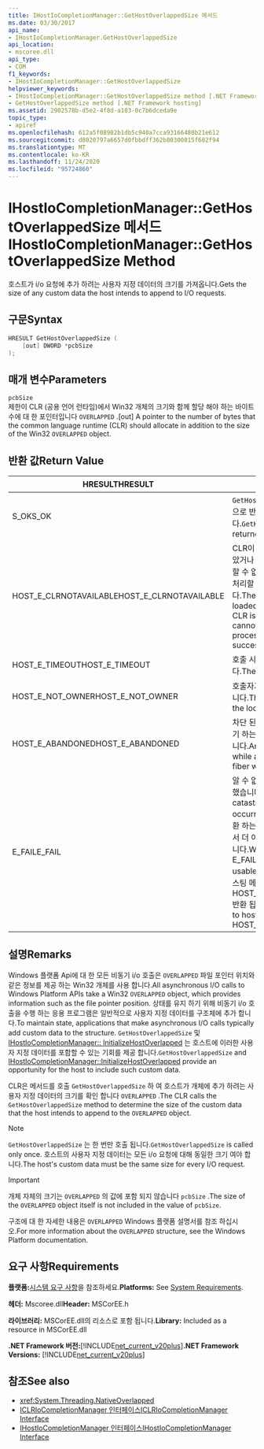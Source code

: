 ```yaml
---
title: IHostIoCompletionManager::GetHostOverlappedSize 메서드
ms.date: 03/30/2017
api_name:
- IHostIoCompletionManager.GetHostOverlappedSize
api_location:
- mscoree.dll
api_type:
- COM
f1_keywords:
- IHostIoCompletionManager::GetHostOverlappedSize
helpviewer_keywords:
- IHostIoCompletionManager::GetHostOverlappedSize method [.NET Framework hosting]
- GetHostOverlappedSize method [.NET Framework hosting]
ms.assetid: 2902578b-d5e2-4f8d-a103-0c7b6dceda9e
topic_type:
- apiref
ms.openlocfilehash: 612a5f08982b1db5c940a7cca93166480b21e612
ms.sourcegitcommit: d8020797a6657d0fbbdff362b80300815f682f94
ms.translationtype: MT
ms.contentlocale: ko-KR
ms.lasthandoff: 11/24/2020
ms.locfileid: "95724860"
---
```

# <a name="ihostiocompletionmanagergethostoverlappedsize-method"></a><span data-ttu-id="ce68c-102">IHostIoCompletionManager::GetHostOverlappedSize 메서드</span><span class="sxs-lookup"><span data-stu-id="ce68c-102">IHostIoCompletionManager::GetHostOverlappedSize Method</span></span>

<span data-ttu-id="ce68c-103">호스트가 i/o 요청에 추가 하려는 사용자 지정 데이터의 크기를 가져옵니다.</span><span class="sxs-lookup"><span data-stu-id="ce68c-103">Gets the size of any custom data the host intends to append to I/O requests.</span></span>  
  
## <a name="syntax"></a><span data-ttu-id="ce68c-104">구문</span><span class="sxs-lookup"><span data-stu-id="ce68c-104">Syntax</span></span>  
  
```cpp  
HRESULT GetHostOverlappedSize (  
    [out] DWORD *pcbSize  
);  
```  
  
## <a name="parameters"></a><span data-ttu-id="ce68c-105">매개 변수</span><span class="sxs-lookup"><span data-stu-id="ce68c-105">Parameters</span></span>  

 `pcbSize`  
 <span data-ttu-id="ce68c-106">제한이 CLR (공용 언어 런타임)에서 Win32 개체의 크기와 함께 할당 해야 하는 바이트 수에 대 한 포인터입니다 `OVERLAPPED` .</span><span class="sxs-lookup"><span data-stu-id="ce68c-106">[out] A pointer to the number of bytes that the common language runtime (CLR) should allocate in addition to the size of the Win32 `OVERLAPPED` object.</span></span>  
  
## <a name="return-value"></a><span data-ttu-id="ce68c-107">반환 값</span><span class="sxs-lookup"><span data-stu-id="ce68c-107">Return Value</span></span>  
  
|<span data-ttu-id="ce68c-108">HRESULT</span><span class="sxs-lookup"><span data-stu-id="ce68c-108">HRESULT</span></span>|<span data-ttu-id="ce68c-109">설명</span><span class="sxs-lookup"><span data-stu-id="ce68c-109">Description</span></span>|  
|-------------|-----------------|  
|<span data-ttu-id="ce68c-110">S_OK</span><span class="sxs-lookup"><span data-stu-id="ce68c-110">S_OK</span></span>|<span data-ttu-id="ce68c-111">`GetHostOverlappedSize` 성공적으로 반환 되었습니다.</span><span class="sxs-lookup"><span data-stu-id="ce68c-111">`GetHostOverlappedSize` returned successfully.</span></span>|  
|<span data-ttu-id="ce68c-112">HOST_E_CLRNOTAVAILABLE</span><span class="sxs-lookup"><span data-stu-id="ce68c-112">HOST_E_CLRNOTAVAILABLE</span></span>|<span data-ttu-id="ce68c-113">CLR이 프로세스에 로드 되지 않았거나 CLR이 관리 코드를 실행할 수 없거나 호출을 성공적으로 처리할 수 없는 상태에 있습니다.</span><span class="sxs-lookup"><span data-stu-id="ce68c-113">The CLR has not been loaded into a process, or the CLR is in a state in which it cannot run managed code or process the call successfully.</span></span>|  
|<span data-ttu-id="ce68c-114">HOST_E_TIMEOUT</span><span class="sxs-lookup"><span data-stu-id="ce68c-114">HOST_E_TIMEOUT</span></span>|<span data-ttu-id="ce68c-115">호출 시간이 초과 되었습니다.</span><span class="sxs-lookup"><span data-stu-id="ce68c-115">The call timed out.</span></span>|  
|<span data-ttu-id="ce68c-116">HOST_E_NOT_OWNER</span><span class="sxs-lookup"><span data-stu-id="ce68c-116">HOST_E_NOT_OWNER</span></span>|<span data-ttu-id="ce68c-117">호출자가 잠금을 소유 하지 않습니다.</span><span class="sxs-lookup"><span data-stu-id="ce68c-117">The caller does not own the lock.</span></span>|  
|<span data-ttu-id="ce68c-118">HOST_E_ABANDONED</span><span class="sxs-lookup"><span data-stu-id="ce68c-118">HOST_E_ABANDONED</span></span>|<span data-ttu-id="ce68c-119">차단 된 스레드나 파이버에서 대기 하는 동안 이벤트를 취소 했습니다.</span><span class="sxs-lookup"><span data-stu-id="ce68c-119">An event was canceled while a blocked thread or fiber was waiting on it.</span></span>|  
|<span data-ttu-id="ce68c-120">E_FAIL</span><span class="sxs-lookup"><span data-stu-id="ce68c-120">E_FAIL</span></span>|<span data-ttu-id="ce68c-121">알 수 없는 치명적인 오류가 발생 했습니다.</span><span class="sxs-lookup"><span data-stu-id="ce68c-121">An unknown catastrophic failure occurred.</span></span> <span data-ttu-id="ce68c-122">메서드가 E_FAIL 반환 하는 경우 해당 프로세스 내에서 더 이상 CLR을 사용할 수 없습니다.</span><span class="sxs-lookup"><span data-stu-id="ce68c-122">When a method returns E_FAIL, the CLR is no longer usable within the process.</span></span> <span data-ttu-id="ce68c-123">호스팅 메서드를 이후에 호출 하면 HOST_E_CLRNOTAVAILABLE 반환 됩니다.</span><span class="sxs-lookup"><span data-stu-id="ce68c-123">Subsequent calls to hosting methods return HOST_E_CLRNOTAVAILABLE.</span></span>|  
  
## <a name="remarks"></a><span data-ttu-id="ce68c-124">설명</span><span class="sxs-lookup"><span data-stu-id="ce68c-124">Remarks</span></span>  

 <span data-ttu-id="ce68c-125">Windows 플랫폼 Api에 대 한 모든 비동기 i/o 호출은 `OVERLAPPED` 파일 포인터 위치와 같은 정보를 제공 하는 Win32 개체를 사용 합니다.</span><span class="sxs-lookup"><span data-stu-id="ce68c-125">All asynchronous I/O calls to Windows Platform APIs take a Win32 `OVERLAPPED` object, which provides information such as the file pointer position.</span></span> <span data-ttu-id="ce68c-126">상태를 유지 하기 위해 비동기 i/o 호출을 수행 하는 응용 프로그램은 일반적으로 사용자 지정 데이터를 구조체에 추가 합니다.</span><span class="sxs-lookup"><span data-stu-id="ce68c-126">To maintain state, applications that make asynchronous I/O calls typically add custom data to the structure.</span></span> <span data-ttu-id="ce68c-127">`GetHostOverlappedSize` 및 [IHostIoCompletionManager:: InitializeHostOverlapped](ihostiocompletionmanager-initializehostoverlapped-method.md) 는 호스트에 이러한 사용자 지정 데이터를 포함할 수 있는 기회를 제공 합니다.</span><span class="sxs-lookup"><span data-stu-id="ce68c-127">`GetHostOverlappedSize` and [IHostIoCompletionManager::InitializeHostOverlapped](ihostiocompletionmanager-initializehostoverlapped-method.md) provide an opportunity for the host to include such custom data.</span></span>  
  
 <span data-ttu-id="ce68c-128">CLR은 메서드를 호출 `GetHostOverlappedSize` 하 여 호스트가 개체에 추가 하려는 사용자 지정 데이터의 크기를 확인 합니다 `OVERLAPPED` .</span><span class="sxs-lookup"><span data-stu-id="ce68c-128">The CLR calls the `GetHostOverlappedSize` method to determine the size of the custom data that the host intends to append to the `OVERLAPPED` object.</span></span>  
  
> [!NOTE]
> <span data-ttu-id="ce68c-129">`GetHostOverlappedSize` 는 한 번만 호출 됩니다.</span><span class="sxs-lookup"><span data-stu-id="ce68c-129">`GetHostOverlappedSize` is called only once.</span></span> <span data-ttu-id="ce68c-130">호스트의 사용자 지정 데이터는 모든 i/o 요청에 대해 동일한 크기 여야 합니다.</span><span class="sxs-lookup"><span data-stu-id="ce68c-130">The host's custom data must be the same size for every I/O request.</span></span>  
  
> [!IMPORTANT]
> <span data-ttu-id="ce68c-131">개체 자체의 크기는 `OVERLAPPED` 의 값에 포함 되지 않습니다 `pcbSize` .</span><span class="sxs-lookup"><span data-stu-id="ce68c-131">The size of the `OVERLAPPED` object itself is not included in the value of `pcbSize`.</span></span>  
  
 <span data-ttu-id="ce68c-132">구조에 대 한 자세한 내용은 `OVERLAPPED` Windows 플랫폼 설명서를 참조 하십시오.</span><span class="sxs-lookup"><span data-stu-id="ce68c-132">For more information about the `OVERLAPPED` structure, see the Windows Platform documentation.</span></span>  
  
## <a name="requirements"></a><span data-ttu-id="ce68c-133">요구 사항</span><span class="sxs-lookup"><span data-stu-id="ce68c-133">Requirements</span></span>  

 <span data-ttu-id="ce68c-134">**플랫폼:**[시스템 요구 사항](../../get-started/system-requirements.md)을 참조하세요.</span><span class="sxs-lookup"><span data-stu-id="ce68c-134">**Platforms:** See [System Requirements](../../get-started/system-requirements.md).</span></span>  
  
 <span data-ttu-id="ce68c-135">**헤더:** Mscoree.dll</span><span class="sxs-lookup"><span data-stu-id="ce68c-135">**Header:** MSCorEE.h</span></span>  
  
 <span data-ttu-id="ce68c-136">**라이브러리:** MSCorEE.dll의 리소스로 포함 됩니다.</span><span class="sxs-lookup"><span data-stu-id="ce68c-136">**Library:** Included as a resource in MSCorEE.dll</span></span>  
  
 <span data-ttu-id="ce68c-137">**.NET Framework 버전:**[!INCLUDE[net_current_v20plus](../../../../includes/net-current-v20plus-md.md)]</span><span class="sxs-lookup"><span data-stu-id="ce68c-137">**.NET Framework Versions:** [!INCLUDE[net_current_v20plus](../../../../includes/net-current-v20plus-md.md)]</span></span>  
  
## <a name="see-also"></a><span data-ttu-id="ce68c-138">참조</span><span class="sxs-lookup"><span data-stu-id="ce68c-138">See also</span></span>

- <xref:System.Threading.NativeOverlapped>
- [<span data-ttu-id="ce68c-139">ICLRIoCompletionManager 인터페이스</span><span class="sxs-lookup"><span data-stu-id="ce68c-139">ICLRIoCompletionManager Interface</span></span>](iclriocompletionmanager-interface.md)
- [<span data-ttu-id="ce68c-140">IHostIoCompletionManager 인터페이스</span><span class="sxs-lookup"><span data-stu-id="ce68c-140">IHostIoCompletionManager Interface</span></span>](ihostiocompletionmanager-interface.md)
